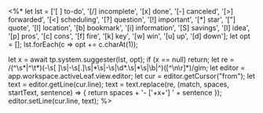 <%*
let lst = ['[ ] to-do',
'[/] incomplete',
'[x] done',
'[-] canceled',
'[>] forwarded',
'[<] scheduling',
'[?] question',
'[!] important',
'[*] star',
'["] quote',
'[l] location',
'[b] bookmark',
'[i] information',
'[S] savings',
'[I] idea',
'[p] pros',
'[c] cons',
'[f] fire',
'[k] key',
'[w] win',
'[u] up',
'[d] down'];
let opt = [];
lst.forEach(c => opt += c.charAt(1));

let x = await tp.system.suggester(lst, opt);
if (x == null) return;
let re = /(^\s*|^\t*)(-\s\[ \]\s|-\s\[.\]\s|\*\s|-\s|\d*\.\s|\*\s|\b|^)([^\n\r]*)/gim;
let editor = app.workspace.activeLeaf.view.editor;
let cur = editor.getCursor("from");
let text = editor.getLine(cur.line);
text = text.replace(re, (match, spaces, startText, sentence) => { return spaces + '- ['+x+'] ' + sentence });
editor.setLine(cur.line, text);
%>
